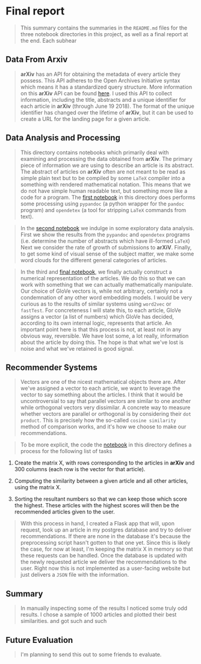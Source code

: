 # Final report
> This summary contains the summaries in the `README.md` files for the three notebook directories in this project, as well as a final report at the end. Each subhear

## Data From Arxiv

> __arXiv__ has an API for obtaining the metadata of every article they possess. This API adheres to the Open Archives Initiative syntax which means it has a standardized query structure. More information on this __arXiv__ API can be found [here](https://arxiv.org/help/oa/index). I used this API to collect information, including the title, abstracts and a unique identifier for each article in __arXiv__ (through June 19 2018). The format of the unique identifier has changed over the lifetime of __arXiv__, but it can be used to create a URL for the landing page for a given article.

## Data Analysis and Processing

> This directory contains notebooks which primarily deal with examining and processing the data obtained from __arXiv__. The primary piece of information we are using to describe an article is its abstract. The abstract of articles on __arXiv__ often are not meant to be read as simple plain text but to be compiled by some `LaTeX` compiler into a something with rendered mathematical notation. This means that we do not have simple human readable text, but something more like a code for a program. The [first notebook](./notebooks/02_Data_Analysis_And_Processing/01_D01_Processing_Latex.ipynb) in this directory does performs some processing using `pypandoc` (a python wrapper for the `pandoc` program) and `opendetex` (a tool for stripping `LaTeX` commands from text).  

> In the [second notebook](./notebooks/02_Data_Analysis_And_Processing/02_Exploring_Processed_LaTeX.ipynb) we indulge in some exploratory data analysis. First we show the results from the `pypandoc` and `opendetex` programs (i.e. determine the number of abstracts which have ill-formed `LaTeX`) Next we consider the rate of growth of submissions to __arXiV__. Finally, to get some kind of visual sense of the subject matter, we make some word clouds for the different general categories of articles.

> In the third and [final notebook](./notebooks/02_Data_Analysis_And_Processing/03_GloVe_Word_Embeddings.ipynb), we finally actually construct a numerical representation of the articles. We do this so that we can work with something that we can actually mathematically manipulate. Our choice of GloVe vectors is, while not arbitrary, certainly not a condemnation of any other word embedding models. I would be very curious as to the results of similar systems using `word2vec` or `fastTest`. For concreteness I will state this, to each article, GloVe assigns a vector (a list of numbers) which GloVe has decided, according to its own internal logic, represents that article. An important point here is that this process is not, at least not in any obvious way, reversible. We have lost some, a lot really, information about the article by doing this. The hope is that what we've lost is noise and what we've retained is good signal.

## Recommender Systems

> Vectors are one of the nicest mathematical objects there are. After we've assigned a vector to each article, we want to leverage the vector to say something about the articles. I think that it would be uncontroversial to say that parallel vectors are similar to one another while orthogonal vectors very dissimilar. A concrete way to measure whether vectors are parallel or orthogonal is by considering their `dot product`. This is precisely how the so-called `cosine similarity` method of comparison works, and it's how we choose to make our recommendations.

> To be more explicit, the code the [notebook](./notebooks/03_Recommender_Systems/01_Similarity) in this directory defines a process for the following list of tasks

1. Create the matrix X, with rows corresponding to the articles in __arXiv__ and 300 columns (each row is the vector for that article).

1. Computing the similarity between a given article and all other articles, using the matrix X.

1. Sorting the resultant numbers so that we can keep those which score the highest. These articles with the highest scores will then be the recommended articles given to the user.

> With this process in hand, I created a Flask app that will, upon request, look up an article in my postgres database and try to deliver recommendations. If there are none in the database it's because the preprocessing script hasn't gotten to that one yet. Since this is likely the case, for now at least, I'm keeping the matrix X in memory so that these requests can be handled. Once the database is updated with the newly requested article we deliver the recommendations to the user. Right now this is not implemented as a user-facing website but just delivers a `JSON` file with the information.

## Summary

> In manually inspecting some of the results I noticed some truly odd results. I chose a sample of 1000 articles and plotted their best similarities. and got such and such

## Future Evaluation

> I'm planning to send this out to some friends to evaluate.
